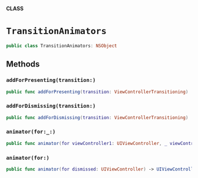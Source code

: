 **CLASS**

# `TransitionAnimators`

```swift
public class TransitionAnimators: NSObject
```

## Methods
### `addForPresenting(transition:)`

```swift
public func addForPresenting(transition: ViewControllerTransitioning)
```

### `addForDismissing(transition:)`

```swift
public func addForDismissing(transition: ViewControllerTransitioning)
```

### `animator(for:_:)`

```swift
public func animator(for viewController1: UIViewController, _ viewController2: UIViewController) -> UIViewControllerAnimatedTransitioning?
```

### `animator(for:)`

```swift
public func animator(for dismissed: UIViewController) -> UIViewControllerAnimatedTransitioning?
```
